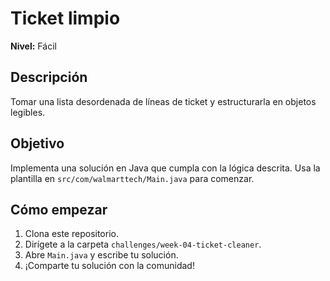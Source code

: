 # Ticket limpio

**Nivel:** Fácil

## Descripción
Tomar una lista desordenada de líneas de ticket y estructurarla en objetos legibles.

## Objetivo
Implementa una solución en Java que cumpla con la lógica descrita. Usa la plantilla en `src/com/walmarttech/Main.java` para comenzar.

## Cómo empezar
1. Clona este repositorio.
2. Dirígete a la carpeta `challenges/week-04-ticket-cleaner`.
3. Abre `Main.java` y escribe tu solución.
4. ¡Comparte tu solución con la comunidad!
